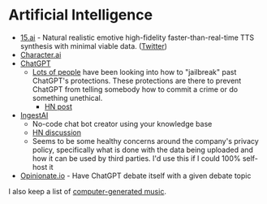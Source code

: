 # Artificial Intelligence

- [15.ai](https://15.ai) - Natural realistic emotive high-fidelity
  faster-than-real-time TTS synthesis with minimal viable data.
  ([Twitter](https://twitter.com/fifteenai))
- [Character.ai](https://beta.character.ai/)
- [ChatGPT](https://chat.openai.com/)
  - [Lots of people](https://twitter.com/davisblalock/status/1602600453555961856)
    have been looking into how to "jailbreak" past ChatGPT's protections. These
    protections are there to prevent ChatGPT from telling somebody how to commit
    a crime or do something unethical.
    - [HN post](https://news.ycombinator.com/item?id=33982683)
- [IngestAI](https://ingestai.io/)
  - No-code chat bot creator using your knowledge base
  - [HN discussion](https://news.ycombinator.com/item?id=34909921)
  - Seems to be some healthy concerns around the company's privacy policy,
    specifically what is done with the data being uploaded and how it can be
    used by third parties. I'd use this if I could 100% self-host it
- [Opinionate.io](https://opinionate.io/) - Have ChatGPT debate itself with a
  given debate topic

I also keep a list of [computer-generated music](music/computer-generated.md).

